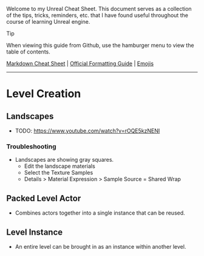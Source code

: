 Welcome to my Unreal Cheat Sheet. This document serves as a collection of the tips, tricks, reminders, etc. that I have found useful throughout the course of learning Unreal engine.
> [!TIP]
> When viewing this guide from Github, use the hamburger menu to view the table of contents.

[Markdown Cheat Sheet](https://github.com/adam-p/markdown-here/wiki/Markdown-Cheatsheet) |
[Official Formatting Guide](https://docs.github.com/en/get-started/writing-on-github/getting-started-with-writing-and-formatting-on-github/basic-writing-and-formatting-syntax) |
[Emojis](https://github.com/ikatyang/emoji-cheat-sheet/blob/master/README.md)

------
# Level Creation

## Landscapes
- TODO: https://www.youtube.com/watch?v=rOQE5kzNENI
### Troubleshooting
- Landscapes are showing gray squares.
  - Edit the landscape materials
  - Select the Texture Samples
  - Details > Material Expression > Sample Source = Shared Wrap

## Packed Level Actor
- Combines actors together into a single instance that can be reused.

## Level Instance
- An entire level can be brought in as an instance within another level.
